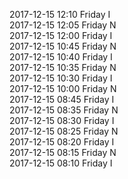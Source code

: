 2017-12-15 12:10 Friday  I  
2017-12-15 12:05 Friday  N  
2017-12-15 12:00 Friday  I  
2017-12-15 10:45 Friday  N  
2017-12-15 10:40 Friday  I  
2017-12-15 10:35 Friday  N  
2017-12-15 10:30 Friday  I  
2017-12-15 10:00 Friday  N  
2017-12-15 08:45 Friday  I  
2017-12-15 08:35 Friday  N  
2017-12-15 08:30 Friday  I  
2017-12-15 08:25 Friday  N  
2017-12-15 08:20 Friday  I  
2017-12-15 08:15 Friday  N  
2017-12-15 08:10 Friday  I  
